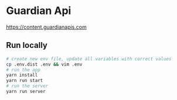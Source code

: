 # Guardian Api
https://content.guardianapis.com

## Run locally

```bash
# create new env file, update all variables with correct values
cp .env.dist .env && vim .env
# run the app
yarn install 
yarn run start
# run the server
yarn run server
```